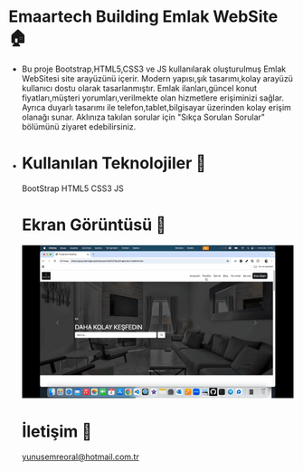 # Emaartech Building Emlak WebSite 🏠

<ul><li>Bu proje Bootstrap,HTML5,CSS3 ve JS kullanılarak oluşturulmuş Emlak WebSitesi site arayüzünü içerir.
Modern yapısı,şık tasarımı,kolay arayüzü kullanıcı dostu olarak tasarlanmıştır.
Emlak ilanları,güncel konut fiyatları,müşteri yorumları,verilmekte olan hizmetlere erişiminizi sağlar.
Ayrıca duyarlı tasarımı ile telefon,tablet,bilgisayar üzerinden kolay erişim olanağı sunar.
Aklınıza takılan sorular için "Sıkça Sorulan Sorular" bölümünü ziyaret edebilirsiniz.<li>

# Kullanılan Teknolojiler 🎨

BootStrap
HTML5
CSS3
JS

# Ekran Görüntüsü 🎥

<img src="emaartech building.gif" width="auto"> 

# İletişim 📩
yunusemreoral@hotmail.com.tr
